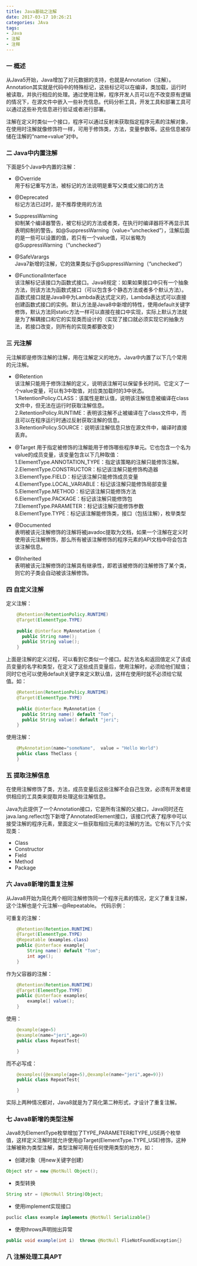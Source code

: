 ```yaml
---
title: Java基础之注解
date: 2017-03-17 10:26:21
categories: JAva
tags:
- Java
- 注解
- 注释
---
```


### 一 概述

从Java5开始，Java增加了对元数据的支持，也就是Annotation（注解）。Annotation其实就是代码中的特殊标记，这些标记可以在编译，类加载，运行时被读取，并执行相应的处理。通过使用注解，程序开发人员可以在不改变原有逻辑的情况下，在源文件中嵌入一些补充信息。代码分析工具，开发工具和部署工具可以通过这些补充信息进行验证或者进行部署。

注解在定义时类似一个接口，程序可以通过反射来获取指定程序元素的注解对象，在使用时注解就像修饰符一样，可用于修饰类，方法，变量参数等。这些信息被存储在注解的“name=value”对中。

### 二 Java中内置注解

下面是5个Java中内置的注解：

- @Override    
用于标记重写方法，被标记的方法说明是重写父类或父接口的方法

- @Deprecated    
标记方法已过时，是不推荐使用的方法

- SuppressWarning   
抑制某个编译器警告，被它标记的方法或者类，在执行时编译器将不再显示其表明抑制的警告。如@SuppressWarning（value=“unchecked”），注解后面的是一些可以设置的值，若只有一个value值，可以省略为@SuppressWarning（“unchecked”）

- @SafeVarargs      
Java7新增的注解，它的效果类似于@SuppressWarning（“unchecked”）

- @FunctionalInterface    
该注解标记该接口为函数式接口。Java8规定：如果如果接口中只有一个抽象方法，则该方法为函数式接口（可以包含多个静态方法或者多个默认方法）。函数式接口就是Java8中为Lambda表达式定义的，Lambda表达式可以直接创建函数式接口的实例。默认方法是Java8中新增的特性，使用default关键字修饰，默认方法同static方法一样可以直接在接口中实现，实际上默认方法就是为了解耦接口和它的实现类而设计的（实现了接口就必须实现它的抽象方法，若接口改变，则所有的实现类都要改变）

### 三 元注解

元注解即是修饰注解的注解，用在注解定义的地方。Java中内置了以下几个常用的元注解。

- @Retention     
该注解只能用于修饰注解的定义，说明该注解可以保留多长时间。它定义了一个value变量，可以有3中取值，对应类加载时的3中状态。  
1.RetentionPolicy.CLASS：该属性是默认值，说明该注解信息被编译在class文件中，但无法在运行时获取注解信息。   
2.RetentionPolicy.RUNTIME：表明该注解不止被编译在了class文件中，而且可以在程序运行时通过反射获取注解的信息。    
3.RetentionPolicy.SOURCE：说明该注解信息只放在源文件中，编译时直接丢弃。   

- @Target
用于指定被修饰的注解能用于修饰哪些程序单元。它也包含一个名为value的成员变量，该变量包含以下几种取值：   
1.ElementType.ANNOTATION_TYPE：指定该策略的注解只能修饰注解。    
2.ElementType.CONSTRUCTOR：标记该注解只能修饰构造器    
3.ElementType.FIELD：标记该注解只能修饰成员变量     
4.ElementType.LOCAL_VARIABLE：标记该注解只能修饰局部变量    
5.ElementType.METHOD：标记该注解只能修饰方法    
6.ElementType.PACKAGE：标记该注解只能修饰包     
7.ElementType.PARAMETER：标记该注解只能修饰参数    
8.ElementType.TYPE：标记该注解能修饰类，接口（包括注解），枚举类型    

- @Documented    
表明被该元注解修饰的注解将被javadoc提取为文档，如果一个注解在定义时使用该元注解修饰，那么所有被该注解修饰的程序元素的API文档中将会包含该注解信息。

- @Inherited   
表明被该元注解修饰的注解具有继承性，即若该被修饰的注解修饰了某个类，则它的子类会自动被该注解修饰。

### 四 自定义注解

定义注解：

```java
	@Retention(RetentionPolicy.RUNTIME)
	@Target(ElementType.TYPE)
	
	public @interface MyAnnotation {
	  public String name();
	  public String value();
	}
```

上面是注解的定义过程，可以看到它类似一个接口。起方法名和返回值定义了该成员变量的名字和类型，在定义了这些成员变量后，使用注解时，必须给他们赋值；同时它也可以使用default关键字来定义默认值，这样在使用时就不必须给它赋值。如：

```java
	@Retention(RetentionPolicy.RUNTIME)
	@Target(ElementType.TYPE)
	
	public @interface MyAnnotation {
	  public String name() default "Tom";
	  public String value() default "jeri";
	}
```

使用注解：

```java
	@MyAnnotation(name="someName",  value = "Hello World")
	public class TheClass {
	}
```

### 五 提取注解信息

在使用注解修饰了类，方法，成员变量后这些注解不会自己生效，必须有开发者提供相应的工具类来提取并处理这些注解信息。

Java为此提供了一个Annotation接口，它是所有注解的父接口，Java同时还在java.lang.reflect包下新增了AnnotatedElement接口，该接口代表了程序中可以接受注解的程序元素，里面定义一些获取相应元素的注解的方法。它有以下几个实现类：

- Class
- Constructor
- Field
- Method
- Package

### 六 Java8新增的重复注解

从Java8开始为简化两个相同注解修饰同一个程序元素的情况，定义了重复注解，这个注解也是个元注解--@Repeatable。
代码示例：

可重复的注解：

```java
	@Retention(Retention.RUNTIME)
	@Target(ElementType.TYPE)
	@Repeatable（examples.class）
	public @interface example{
		String name() default "Tom";
		int age();
	}
```

作为父容器的注解：

```java
	@Retention(Retention.RUNTIME)
	@Target(ElementType.TYPE)
	public @interface examples{
		example[] value();
	}
```

使用：

```java
	@example(age=5)
	@example(name="jeri",age=9)
	public class RepeatTest{

	}
```

而不必写成：

```java
	@examples({@example(age=5),@example(name="jeri",age=9)})
	public class RepeatTest{

	}
```

实际上两种情况都对，Java8就是为了简化第二种形式，才设计了重复注解。

### 七 Java8新增的类型注解

Java8为ElementType枚举增加了TYPE_PARAMETER和TYPE_USE两个枚举值，这样定义注解时就允许使用@Target(ElementType.TYPE_USE)修饰，这种注解被称为类型注解，类型注解可用在任何使用类型的地方，如：

- 创建对象（用new关键字创建）

```java
Object str = new @NotNull Object();
```

- 类型转换

```java
String str = (@NotNull String)Object;
```

- 使用implement实现接口

```java
puclic class example implements @NotNull Serializable{}
```

- 使用throws声明抛出异常

```java
public void example(int i)  throws @NotNull FlieNotFoundException{}
```

### 八 注解处理工具APT




 






